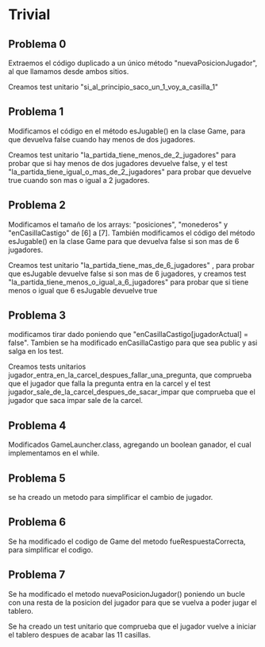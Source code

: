 # Trivial

## Problema 0

Extraemos el código duplicado a un único método "nuevaPosicionJugador",
al que llamamos desde ambos sitios.

Creamos test unitario "si_al_principio_saco_un_1_voy_a_casilla_1"

## Problema 1
Modificamos el código en el método esJugable() en la clase Game,
para que devuelva false cuando hay menos de dos jugadores.

Creamos test unitario "la_partida_tiene_menos_de_2_jugadores"
para probar que si hay menos de dos jugadores devuelve false, y el 
test "la_partida_tiene_igual_o_mas_de_2_jugadores" para probar que 
devuelve true cuando son mas o igual a 2 jugadores.

## Problema 2
Modificamos el tamaño de los arrays: "posiciones", "monederos" y "enCasillaCastigo"
de [6] a [7].
También modificamos el código del método esJugable() en la clase Game para que devuelva
false si son mas de 6 jugadores.

Creamos test unitario "la_partida_tiene_mas_de_6_jugadores" , 
para probar que esJugable devuelve false si son mas de 6 jugadores, y 
creamos test "la_partida_tiene_menos_o_igual_a_6_jugadores"
para probar que si tiene menos o igual que 6 esJugable devuelve true

## Problema 3
modificamos tirar dado poniendo que "enCasillaCastigo[jugadorActual] = false".
Tambien se ha modificado enCasillaCastigo para que sea public y asi salga en los test.

Creamos tests unitarios jugador_entra_en_la_carcel_despues_fallar_una_pregunta, que comprueba 
que el jugador que falla la pregunta entra en la carcel y el test
jugador_sale_de_la_carcel_despues_de_sacar_impar que comprueba que el jugador
que saca impar sale de la carcel.

## Problema 4
Modificados GameLauncher.class, agregando un boolean ganador, el cual implementamos
en el while. 

## Problema 5
se ha creado un metodo para simplificar el cambio de jugador. 

## Problema 6
Se ha modificado el codigo de Game del metodo fueRespuestaCorrecta, para simplificar
el codigo. 

## Problema 7
Se ha modificado el metodo nuevaPosicionJugador() poniendo un bucle con una resta de la 
posicion del jugador para que se vuelva a poder jugar el tablero.

Se ha creado un test unitario que comprueba que el jugador vuelve a iniciar el tablero despues
de acabar las 11 casillas. 